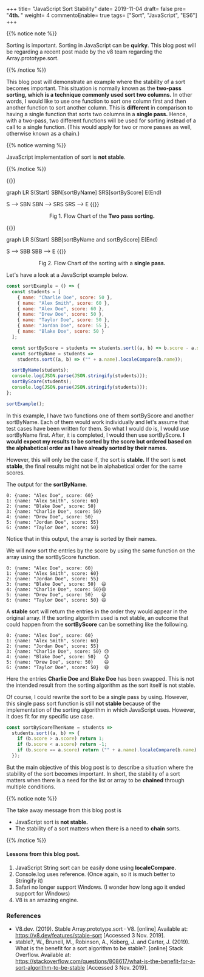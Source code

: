 +++
title= "JavaScript Sort Stability"
date= 2019-11-04
draft= false
pre= "<b>4th. </b>"
weight= 4
commentoEnable= true
tags= ["Sort", "JavaScript", "ES6"]
+++

{{% notice note %}}

Sorting is important. Sorting in JavaScript can be **quirky**. This blog post will be regarding a recent post made by the v8 team regarding the Array.prototype.sort.

{{% /notice %}}

This blog post will demonstrate an example where the stability of a sort becomes important. This situation is normally known as the **two-pass sorting, which is a technique commonly used sort two columns.** In other words, I would like to use one function to sort one column first and then another function to sort another column. This is **different** in comparison to having a single function that sorts two columns in a **single pass.** Hence, with a two-pass, two different functions will be used for sorting instead of a call to a single function. (This would apply for two or more passes as well, otherwise known as a chain.)

{{% notice warning %}}

JavaScript implementation of sort is **not stable**. 

{{% /notice %}}

{{<mermaid align="center">}}

graph LR
  S(Start)
  SBN[sortByName]
  SRS[sortByScore]
  E(End)
  
  S --> SBN
  SBN --> SRS 
  SRS --> E
{{</mermaid>}}

<p align="center">Fig 1. Flow Chart of the <strong>Two pass sorting.</strong> </p>

{{<mermaid align="center">}}

graph LR
  S(Start)
  SBB[sortByName and sortByScore]
  E(End)
  
  S --> SBB
  SBB --> E
{{</mermaid>}}

<p align="center">Fig 2. Flow Chart of the sorting with a <strong>single pass.</strong> </p>



Let's have a look at a JavaScript example below.

```javascript
const sortExample = () => {
  const students = [
    { name: "Charlie Doe", score: 50 },
    { name: "Alex Smith", score: 60 },
    { name: "Alex Doe", score: 60 },
    { name: "Drew Doe", score: 50 },
    { name: "Taylor Doe", score: 50 },
    { name: "Jordan Doe", score: 55 },
    { name: "Blake Doe", score: 50 }
  ];

  const sortByScore = students => students.sort((a, b) => b.score - a.score);
  const sortByName = students =>
    students.sort((a, b) => ("" + a.name).localeCompare(b.name));

  sortByName(students);
  console.log(JSON.parse(JSON.stringify(students)));
  sortByScore(students);
  console.log(JSON.parse(JSON.stringify(students)));
};

sortExample();
```

In this example, I have two functions one of them sortByScore and another sortByName. Each of them would work individually and let's assume that test cases have been written for them. So what I would do is, I would use sortByName first. After, it is completed, I would then use sortByScore. **I would expect my results to be sorted by the score but ordered based on the alphabetical order as I have already sorted by their names.**

However, this will only be the case if, the sort is **stable.** If the sort is **not stable**, the final results might not be in alphabetical order for the same scores.

The output for the **sortByName**.

```shell
0: {name: "Alex Doe", score: 60}
1: {name: "Alex Smith", score: 60}
2: {name: "Blake Doe", score: 50}
3: {name: "Charlie Doe", score: 50}
4: {name: "Drew Doe", score: 50}
5: {name: "Jordan Doe", score: 55}
6: {name: "Taylor Doe", score: 50}
```

Notice that in this output, the array is sorted by their names.

We will now sort the entries by the score by using the same function on the array using the sortByScore function.

```shell
0: {name: "Alex Doe", score: 60}
1: {name: "Alex Smith", score: 60}
2: {name: "Jordan Doe", score: 55}
3: {name: "Blake Doe", score: 50}  😄
4: {name: "Charlie Doe", score: 50}😄
5: {name: "Drew Doe", score: 50}   😄
6: {name: "Taylor Doe", score: 50} 😄
```

A **stable** sort will return the entries in the order they would appear in the original array. If the sorting algorithm used is not stable, an outcome that could happen from the **sortByScore** can be something like the following.

```shell
0: {name: "Alex Doe", score: 60}
1: {name: "Alex Smith", score: 60}
2: {name: "Jordan Doe", score: 55}
3: {name: "Charlie Doe", score: 50} 😓
4: {name: "Blake Doe", score: 50}   😓
5: {name: "Drew Doe", score: 50}    😄
6: {name: "Taylor Doe", score: 50}  😄
```

Here the entries **Charlie Doe** and **Blake Doe** has been swapped. This is not the intended result from the sorting algorithm as the sort itself is not stable.

Of course, I could rewrite the sort to be a single pass by using. However, this single pass sort function is still **not stable** because of the implementation of the sorting algorithm in which JavaScript uses. However, it does fit for my specific use case.

```javascript
const sortByScoreThenName = students =>
  students.sort((a, b) => {
    if (b.score > a.score) return 1;
    if (b.score < a.score) return -1;
    if (b.score == a.score) return ("" + a.name).localeCompare(b.name);
  });
```

But the main objective of this blog post is to describe a situation where the stability of the sort becomes important. In short, the stability of a sort matters when there is a need for the list or array to be **chained** through multiple conditions.

{{% notice note %}}

The take away message from this blog post is <br />
- JavaScript sort is **not stable.** <br />
- The stability of a sort matters when there is a need to **chain** sorts.

{{% /notice %}}

<script>

const sortExample = () => {

    const students = [
        {name: "Charlie Doe", score: 50},
        {name: "Alex Smith", score: 60},
        {name: "Alex Doe", score: 60},
        {name: "Drew Doe", score: 50},
        {name: "Taylor Doe", score: 50},
        {name: "Jordan Doe", score: 55},
        {name: "Blake Doe", score: 50}
    ];
 

    const sortByScore = (students) => students.sort((a,b) => b.score - a.score);
    const sortByName = (students) => students.sort((a,b) => ('' + a.name).localeCompare(b.name));
   
    sortByName(students);
    console.log(JSON.parse(JSON.stringify(students)));
    sortByScore(students);
    console.log(JSON.parse(JSON.stringify(students)));


    // const sortByScoreThenName = (students) => students.sort((a,b) => {
    //     if(b.score > a.score) return 1;
    //     if(b.score < a.score) return -1;
    //     if(b.score == a.score) return ('' + a.name).localeCompare(b.name);
    // });

    // sortByScoreThenName(students);

    // console.log(students);
}

sortExample();

</script>

#### Lessons from this blog post.

1. JavaScript String sort can be easily done using **localeCompare.**
2. Console.log uses reference. (Once again, so it is much better to Stringify it)
3. Safari no longer support Windows. (I wonder how long ago it ended support for Windows)
4. V8 is an amazing engine.

### References

- V8.dev. (2019). Stable Array.prototype.sort · V8. [online] Available at: https://v8.dev/features/stable-sort [Accessed 3 Nov. 2019].
- stable?, W., Brunell, M., Robinson, A., Koberg, J. and Carter, J. (2019). What is the benefit for a sort algorithm to be stable?. [online] Stack Overflow. Available at: https://stackoverflow.com/questions/808617/what-is-the-benefit-for-a-sort-algorithm-to-be-stable [Accessed 3 Nov. 2019].

<!-- More information can be obtained at this [link](https://v8.dev/blog/array-sort) and also [here](https://v8.dev/features/stable-sort) -->
